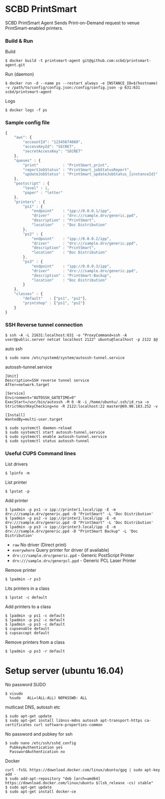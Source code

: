 # SCBD PrintSmart

SCBD PrintSmart Agent Sends Print-on-Demand request to venue PrintSmart-enabled printers.

### Build & Run

Build
```
$ docker build -t printsmart-agent git@github.com:scbd/printsmart-agent.git
```

Run (daemon)
```
$ docker run -d --name ps --restart always -e INSTANCE_ID=$(hostname) -v /path/to/config/config.json:/config/config.json -p 631:631 scbd/printsmart-agent
```

Logs
```
$ docker logs -f ps
```

### Sample config file

```javascript
{
    "aws": {
        "accountId": "12345674869",
        "accessKeyId": "SECRET",
        "secretAccessKey": "SECRET"
    },
    "queues" : {
        "print"           : "PrintSmart_print",
        "reportJobStatus" : "PrintSmart_jobStatusReport",
        "updateJobStatus" : "PrintSmart_updateJobStatus_{instanceId}"
    },
    "postscript" : {
        "level" : 1,
        "paper" : "letter"
    },
    "printers" : {
        "ps1" : {
            "endpoint"    : "ipp://0.0.0.1/ipp",
            "driver"      : "drv:///sample.drv/generic.ppd",
            "description" : "PrintSmart",
            "location"    : "Doc Distribution"
        },
        "ps2" : {
            "endpoint"    : "ipp://0.0.0.2/ipp",
            "driver"      : "drv:///sample.drv/generic.ppd",
            "description" : "PrintSmart",
            "location"    : "Doc Distribution"
        },
        "ps3" : {
            "endpoint"    : "ipp://0.0.0.3/ipp",
            "driver"      : "drv:///sample.drv/generic.ppd",
            "description" : "PrintSmart-Backup",
            "location"    : "Doc Distribution"
        }
    },
    "classes" : {
        "default"   : ["ps1", "ps2"],
        "printshop" : ["ps1", "ps2"]
    }
}
```

### SSH Reverse tunnel connection
```
$ ssh -A -L 21631:localhost:631 -o "ProxyCommand=ssh -A user@public.server netcat localhost 2122" ubuntu@localhost -p 2122 $@
```
auto ssh
```
$ sudo nano /etc/systemd/system/autossh-tunnel.service
```
autossh-tunnel.service
```
[Unit]
Description=SSH reverse tunnel service
After=network.target

[Service]
Environment="AUTOSSH_GATETIME=0"
ExecStart=/usr/bin/autossh -M 0 -N -i /home/ubuntu/.ssh/id_rsa -o StrictHostKeyChecking=no -R 2122:localhost:22 master@69.90.183.252 -v

[Install]
WantedBy=multi-user.target
```

```
$ sudo systemctl daemon-reload
$ sudo systemctl start autossh-tunnel.service
$ sudo systemctl enable autossh-tunnel.service
$ sudo systemctl status autossh-tunnel
```

### Useful CUPS Command lines

List drivers
```
$ lpinfo -m
```

List printer
```
$ lpstat -p
```

Add printer
```
$ lpadmin -p ps1 -v ipp://printer1.local/ipp -E -m drv:///sample.drv/generic.ppd -D "PrintSmart" -L 'Doc Distribution'
$ lpadmin -p ps2 -v ipp://printer2.local/ipp -E -m drv:///sample.drv/generic.ppd -D "PrintSmart" -L 'Doc Distribution'
$ lpadmin -p ps3 -v ipp://printer3.local/ipp -E -m drv:///sample.drv/generic.ppd -D "PrintSmart Backup" -L 'Doc Distribution'
```
* `raw` No driver (Direct print)
* `everywhere` Query printer for driver (if available)
* `drv:///sample.drv/generic.ppd` - Generic PostScript Printer
* `drv:///sample.drv/generpcl.ppd` - Generic PCL Laser Printer

Remove printer
```
$ lpadmin -r ps3

```

Lits printers in a class
```
$ lpstat -c default
```

Add printers to a class
```
$ lpadmin -p ps1 -c default
$ lpadmin -p ps2 -c default
$ lpadmin -p ps3 -c default
$ cupsenable default
$ cupsaccept default
```

Remove printers from a class
```
$ lpadmin -p ps3 -r default
```

# Setup server (ubuntu 16.04)

No password SUDO
```
$ visudo
  %sudo   ALL=(ALL:ALL) NOPASSWD: ALL
```

mutlicast DNS, autossh etc
```
$ sudo apt-get update
$ sudo apt-get install libnss-mdns autossh apt-transport-https ca-certificates curl software-properties-common
```


No password and pubkey for ssh
```
$ sudo nano /etc/ssh/sshd_config
  PubkeyAuthentication yes
  PasswordAuthentication no
```

Docker
```
curl -fsSL https://download.docker.com/linux/ubuntu/gpg | sudo apt-key add -
$ sudo add-apt-repository "deb [arch=amd64] https://download.docker.com/linux/ubuntu $(lsb_release -cs) stable"
$ sudo apt-get update
$ sudo apt-get install docker-ce

```
